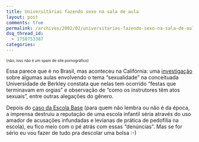 ```yaml
---
title: Universitárias fazendo sexo na sala de aula
layout: post
comments: true
permalink: /archives/2002/02/universitarias-fazendo-sexo-na-sala-de-aula.html/
dsq_thread_id:
  - 1750753387
categories:
---
```

<font size=1>(não, isso não é um spam de site pornográfico)</font>

Essa parece que é no Brasil, mas aconteceu na Califórnia: uma <a href="http://ultimosegundo.ig.com.br/useg/mundo/artigo/0,,683789,00.html" >investigação</a> sobre algumas aulas envolvendo o tema &#8220;sexualidade&#8221; na conceituada Universidade de Berkley constata que nelas tem ocorrido &#8220;festas que terminavam em orgias&#8221; e observação de &#8220;como os instrutores têm atos sexuais&#8221;, entre outras alegações do gênero.

Depois do <a href="http://www.reescrita.jor.br/tl-escolabase.htm" >caso da Escola Base</a> (para quem não lembra ou não é da época, a imprensa destruiu a reputação de uma escola infantil séria através do uso amador de acusações infundadas e levianas de prática de pedofilia na escola), eu fico meio com o pé atrás com essas &#8220;denúncias&#8221;. Mas se for sério eu vou fazer de tudo pra descolar uma bolsa :-)